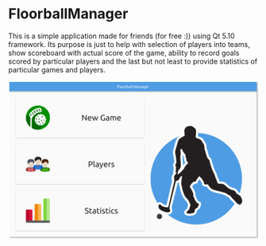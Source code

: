 # FloorballManager

This is a simple application made for friends (for free :)) using Qt 5.10 framework. Its purpose 
is just to help with selection of players into teams, show scoreboard with actual score of the game,
ability to record goals scored by particular players and the last but not least to provide statistics
of particular games and players.

![Alt text](preview_images/main-menu.png?raw=true "Main Menu")
